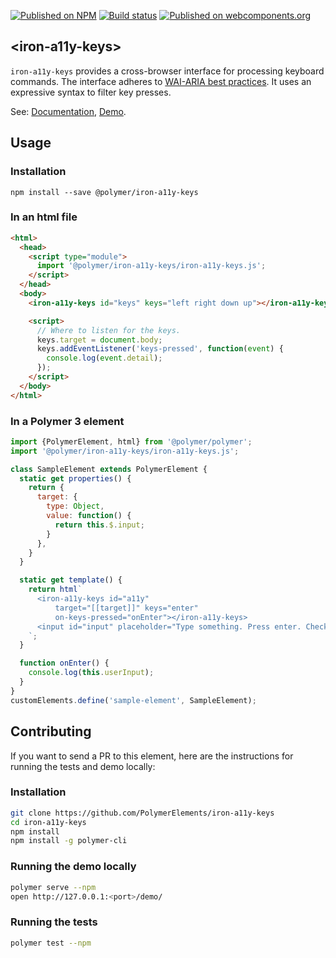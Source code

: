 [![Published on NPM](https://img.shields.io/npm/v/@polymer/iron-a11y-keys.svg)](https://www.npmjs.com/package/@polymer/iron-a11y-keys)
[![Build status](https://travis-ci.org/PolymerElements/iron-a11y-keys.svg?branch=master)](https://travis-ci.org/PolymerElements/iron-a11y-keys)
[![Published on webcomponents.org](https://img.shields.io/badge/webcomponents.org-published-blue.svg)](https://webcomponents.org/element/@polymer/iron-a11y-keys)

## &lt;iron-a11y-keys&gt;
`iron-a11y-keys` provides a cross-browser interface for processing
keyboard commands. The interface adheres to [WAI-ARIA best
practices](http://www.w3.org/TR/wai-aria-practices/#kbd_general_binding).
It uses an expressive syntax to filter key presses.

See: [Documentation](https://www.webcomponents.org/element/@polymer/iron-a11y-keys),
  [Demo](https://www.webcomponents.org/element/@polymer/iron-a11y-keys/demo/demo/index.html).

## Usage

### Installation
```
npm install --save @polymer/iron-a11y-keys
```

### In an html file
```html
<html>
  <head>
    <script type="module">
      import '@polymer/iron-a11y-keys/iron-a11y-keys.js';
    </script>
  </head>
  <body>
    <iron-a11y-keys id="keys" keys="left right down up"></iron-a11y-keys>

    <script>
      // Where to listen for the keys.
      keys.target = document.body;
      keys.addEventListener('keys-pressed', function(event) {
        console.log(event.detail);
      });
    </script>
  </body>
</html>
```
### In a Polymer 3 element
```js
import {PolymerElement, html} from '@polymer/polymer';
import '@polymer/iron-a11y-keys/iron-a11y-keys.js';

class SampleElement extends PolymerElement {
  static get properties() {
    return {
      target: {
        type: Object,
        value: function() {
          return this.$.input;
        }
      },
    }
  }

  static get template() {
    return html`
      <iron-a11y-keys id="a11y"
          target="[[target]]" keys="enter"
          on-keys-pressed="onEnter"></iron-a11y-keys>
      <input id="input" placeholder="Type something. Press enter. Check console.">
    `;
  }

  function onEnter() {
    console.log(this.userInput);
  }
}
customElements.define('sample-element', SampleElement);
```

## Contributing
If you want to send a PR to this element, here are
the instructions for running the tests and demo locally:

### Installation
```sh
git clone https://github.com/PolymerElements/iron-a11y-keys
cd iron-a11y-keys
npm install
npm install -g polymer-cli
```

### Running the demo locally
```sh
polymer serve --npm
open http://127.0.0.1:<port>/demo/
```

### Running the tests
```sh
polymer test --npm
```
